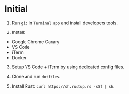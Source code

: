 # Initial

1. Run `git` in `Terminal.app` and install developers tools.

2. Install:

- Google Chrome Canary
- VS Code
- iTerm
- Docker

3. Setup VS Code + iTerm by using dedicated config files.

4. Clone and run `dotfiles`.

5. Install Rust: `curl https://sh.rustup.rs -sSf | sh`.

